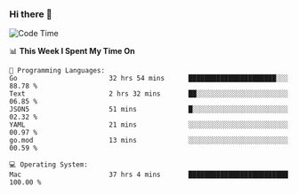 ### Hi there 👋

<!--
**CrazyCollin/crazycollin** is a ✨ _special_ ✨ repository because its `README.md` (this file) appears on your GitHub profile.

Here are some ideas to get you started:

- 🔭 I’m currently working on ...
- 🌱 I’m currently learning ...
- 👯 I’m looking to collaborate on ...
- 🤔 I’m looking for help with ...
- 💬 Ask me about ...
- 📫 How to reach me: ...
- 😄 Pronouns: ...
- ⚡ Fun fact: ...
-->

<!--START_SECTION:waka-->
![Code Time](http://img.shields.io/badge/Code%20Time-5%2C561%20hrs%2052%20mins-blue)

📊 **This Week I Spent My Time On** 

```text
💬 Programming Languages: 
Go                       32 hrs 54 mins      ██████████████████████░░░   88.78 % 
Text                     2 hrs 32 mins       ██░░░░░░░░░░░░░░░░░░░░░░░   06.85 % 
JSON5                    51 mins             █░░░░░░░░░░░░░░░░░░░░░░░░   02.32 % 
YAML                     21 mins             ░░░░░░░░░░░░░░░░░░░░░░░░░   00.97 % 
go.mod                   13 mins             ░░░░░░░░░░░░░░░░░░░░░░░░░   00.59 % 

💻 Operating System: 
Mac                      37 hrs 4 mins       █████████████████████████   100.00 % 
```


<!--END_SECTION:waka-->
